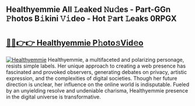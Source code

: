 ## Healthyemmie All 𝙻eaked 𝙽u𝚍es - Part-GGn 𝙿hotos B𝚒kini 𝚅𝚒deo - Hot 𝙿art 𝙻eaks 0RPGX

# <h2><a href="http://ld1ofj.urlbe.top/?page=Healthyemmie">🔗🔗👉👉 Healthyemmie P𝚑oto𝚜Vid𝚎o</a></h2>

[![Healthyemmie](https://i.imgur.com/eBuTRDB.gif)](http://ld1ofj.urlbe.top/?page=Healthyemmie)
Healthyemmie, a multifaceted and polarizing personage, resists simple labels. Her unique approach to creating a web presence has fascinated and provoked observers, generating debates on privacy, artistic expression, and the complexities of digital societies. Though her future direction is unclear, her influence on the online world is indisputable. Fueled by an unyielding resolve and undeniable charisma, Healthyemmie presence in the digital universe is transformative.
